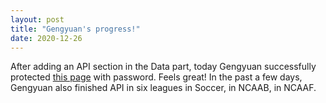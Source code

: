 ```yaml
---
layout: post
title: "Gengyuan's progress!"
date: 2020-12-26
---
```


After adding an API section in the Data part, today Gengyuan successfully protected [this page](https://gengyuanzhang.github.io/data/) with password. Feels great! In the past a few days, Gengyuan also finished API in six leagues in Soccer, in NCAAB, in NCAAF.
